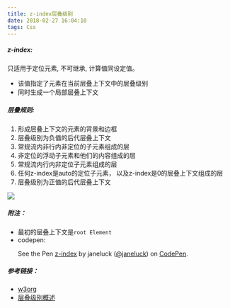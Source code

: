 ```yaml
---
title: z-index层叠级别
date: 2018-02-27 16:04:10
tags: Css
---
```



##### z-index<integer>:

只适用于定位元素, 不可继承, 计算值同设定值。
+ 该值指定了元素在当前层叠上下文中的层叠级别
+ 同时生成一个局部层叠上下文


##### 层叠规则:

1. 形成层叠上下文的元素的背景和边框
2. 层叠级别为负值的后代层叠上下文
3. 常规流内非行内非定位的子元素组成的层
4. 非定位的浮动子元素和他们的内容组成的层
5. 常规流内行内非定位子元素组成的层
6. 任何z-index是auto的定位子元素， 以及z-index是0的层叠上下文组成的层
7. 层叠级别为正值的后代层叠上下文

![](/uploads/stacklevel.png)


##### 附注：
+ 最初的层叠上下文是`root Element`
+ codepen:  <p data-height="265" data-theme-id="0" data-slug-hash="jzPpdP" data-default-tab="html,result" data-user="janeluck" data-embed-version="2" data-pen-title="z-index" class="codepen">See the Pen <a href="https://codepen.io/janeluck/pen/jzPpdP/">z-index</a> by janeluck (<a href="https://codepen.io/janeluck">@janeluck</a>) on <a href="https://codepen.io">CodePen</a>.</p>
<script async src="https://static.codepen.io/assets/embed/ei.js"></script>



##### 参考链接：
+ [w3org](https://www.w3.org/TR/CSS21/zindex.html)
+ [层叠级别概述](http://w3help.org/zh-cn/kb/013/)


